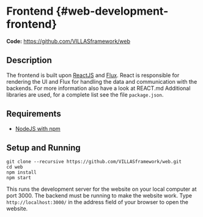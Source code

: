 # Frontend {#web-development-frontend}

**Code:** https://github.com/VILLASframework/web

## Description

The frontend is built upon [ReactJS](https://facebook.github.io/react/) and [Flux](https://facebook.github.io/flux/).
React is responsible for rendering the UI and Flux for handling the data and communication with the backends. For more information also have a look at REACT.md
Additional libraries are used, for a complete list see the file `package.json`.

## Requirements

- [NodeJS with npm](https://nodejs.org/en/)

## Setup and Running

```shell
git clone --recursive https://github.com/VILLASframework/web.git
cd web
npm install
npm start
```

This runs the development server for the website on your local computer at port 3000.
The backend must be running to make the website work. 
Type `http://localhost:3000/` in the address field of your browser to open the website.
